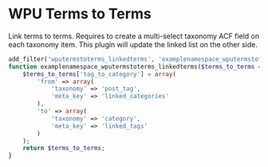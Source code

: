 # WPU Terms to Terms

Link terms to terms. Requires to create a multi-select taxonomy ACF field on each taxonomy item.
This plugin will update the linked list on the other side.

```php
add_filter('wputermstoterms_linkedterms', 'examplenamespace_wputermstoterms_linkedterms', 10, 1);
function examplenamespace_wputermstoterms_linkedterms($terms_to_terms = array()) {
    $terms_to_terms['tag_to_category'] = array(
        'from' => array(
            'taxonomy' => 'post_tag',
            'meta_key' => 'linked_categories'
        ),
        'to' => array(
            'taxonomy' => 'category',
            'meta_key' => 'linked_tags'
        )
    );
    return $terms_to_terms;
}
```
